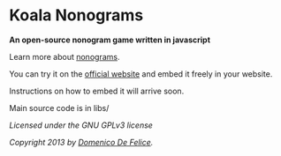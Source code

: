 Koala Nonograms
===============

**An open-source nonogram game written in javascript**

Learn more about [nonograms](http://en.wikipedia.org/wiki/Nonogram).

You can try it on the [official website](http://freenonograms.altervista.org) and embed it freely in your website.

Instructions on how to embed it will arrive soon.

Main source code is in libs/

*Licensed under the GNU GPLv3 license*

*Copyright 2013 by [Domenico De Felice](http://domenicodefelice.blogspot.com/p/about-me.html).*
